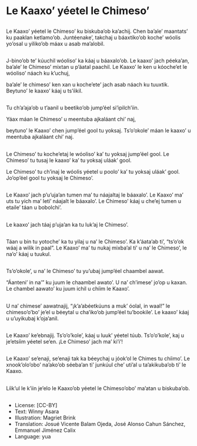 # Le Kaaxo’ yéetel le Chimeso’

##
Le Kaaxo’ yéetel le Chimeso’ ku biskuba’ob ka’achij. Chen ba’ale’ maantats’ ku paaklan ketlamo’ob. Juntéenake’, takchaj u báaxtiko’ob koche’ wóolis yo’osal u yiliko’ob máax u asab ma’alobil.

##
J-bino’ob te’ kúuchil wóoliso’ ka káaj u báaxalo’ob. Le kaaxo’ jach péeka’an, ba’ale’ le Chimeso’ mixtan u p’áatal paachil. Le Kaaxo’ le ken u kóoche’et le wóoliso’ náach ku k’uchuj,

ba’ale’ le chimeso’ ken xan u koche’ete’ jach asab náach ku tuuxtik. Beytuno’ le kaaxo’ káaj u ts’íikil.

##
Tu ch’a’aja’ob u t’aanil u beetiko’ob jump’éel si’ipilch’iin.

Yáax máan le Chimeso’ u meentuba ajkaláant chi’ naj,

beytuno’ le Kaaxo’ chen jump’éel gool tu yoksaj. Ts’o’okole’ máan le kaaxo’ u meentuba ajkaláant chi’ naj.

##
Le Chimeso’ tu koche’etaj le wóoliso’ ka’ tu yoksaj jump’éel gool. Le Chimeso’ tu tusaj le kaaxo’ ka’ tu yoksaj uláak’ gool.

Le Chimeso’ tu ch’inaj le wóolis yéetel u poolo’ ka’ tu yoksaj uláak’ gool. Jo’op’éel gool tu yoksaj le Chimeso’.

##
Le Kaaxo’ jach p’u’uja’an tumen ma’ tu náajaltaj le báaxalo’. Le Kaaxo’ ma’ uts tu yich ma’ leti’ náajalt le báaxalo’. Le Chimeso’ káaj u che’ej tumen u etaile’ táan u bobolchi’.

##
Le kaaxo’ jach táaj p’uja’an ka tu luk’aj le Chimeso’.

##
Táan u bin tu yotoche’ ka tu yilaj u na’ le Chimeso’. Ka k’áata’ab ti’, “ts’o’ok wáaj a wilik in paal”. Le Kaaxo’ ma’ tu nukaj mixba’al ti’ u na’ le Chimeso’, le na’o’ káaj u tuukul.

##
Ts’o’okole’, u na’ le Chimeso’ tu yu’ubaj jump’éel chaambel aawat.

“Áanteni’ in na’” ku juum le chaambel awato’. U na’ ch’imese’ jo’op u kaxan. Le chambel aawato’ ku juum ichil u chíim le Kaaxo’.

##
U na’ chimese’ aawatnajij, “¡k’a’abéetkúuns a muk’ óolal, in waal!” le chimeso’o’bo’ je’el u béeytal u cha’iko’ob jump’éel tu’bookile’. Le kaaxo’ káaj u u’uyikubaj k’oja’anil.

##
Le Kaaxo’ ke’ebnajij. Ts’o’o’kole’, káaj u luuk’ yéetel túub. Ts’o’o’kole’, kaj u je’etsíim yéetel se’en. ¡Le Chimeso’ jach ma’ ki’i’!

##
Le Kaaxo’ se’enaji, se’enaji tak ka béeychaj u jóok’ol le Chimes tu chíimo’. Le xnook’olo’obo’ na’ako’ob séeba’an ti’ junkúul che’ uti’al u ta’akikuba’ob ti’ le Kaaxo.

##
Líik’ul le k’iin je’elo le Kaaxo’ob yéetel le Chimeso’obo’ ma’atan u biskuba’ob.

##
* License: [CC-BY]
* Text: Winny Asara
* Illustration: Magriet Brink
* Translation: Josué Vicente Balam Ojeda, José Alonso Cahun Sánchez, Emmanuel Jiménez Calix
* Language: yua
